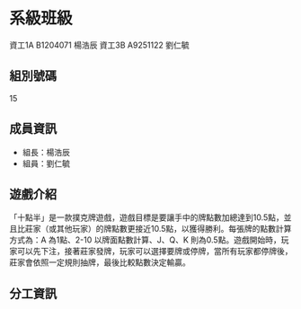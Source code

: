 
# 系級班級

資工1A B1204071 楊浩辰
資工3B A9251122 劉仁毓

## 組別號碼

15

## 成員資訊

- 組長：楊浩辰
- 組員：劉仁毓
##  遊戲介紹
「十點半」是一款撲克牌遊戲，遊戲目標是要讓手中的牌點數加總達到10.5點，並且比莊家（或其他玩家）的牌點數更接近10.5點，以獲得勝利。每張牌的點數計算方式為：A 為1點、2-10 以牌面點數計算、J、Q、K 則為0.5點。遊戲開始時，玩家可以先下注，接著莊家發牌，玩家可以選擇要牌或停牌，當所有玩家都停牌後，莊家會依照一定規則抽牌，最後比較點數決定輸贏。

##  分工資訊
